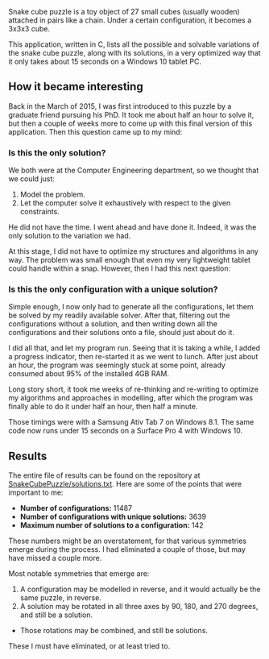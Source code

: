 Snake cube puzzle is a toy object of 27 small cubes (usually wooden) attached in pairs like a chain.
Under a certain configuration, it becomes a 3x3x3 cube.

This application, written in C, lists all the possible and solvable variations of the snake cube puzzle,
along with its solutions, in a very optimized way that it only takes about 15 seconds on a Windows 10 tablet PC.

## How it became interesting

Back in the March of 2015, I was first introduced to this puzzle by a graduate friend pursuing his PhD.
It took me about half an hour to solve it, but then a couple of weeks more to come up with this final version of this application.
Then this question came up to my mind:

### Is this the only solution?

We both were at the Computer Engineering department, so we thought that we could just:

1) Model the problem.
2) Let the computer solve it exhaustively with respect to the given constraints.

He did not have the time. I went ahead and have done it. Indeed, it was the only solution to the variation we had.

At this stage, I did not have to optimize my structures and algorithms in any way. The problem was small enough
that even my very lightweight tablet could handle within a snap. However, then I had this next question:

### Is this the only configuration with a unique solution?

Simple enough, I now only had to generate all the configurations, let them be solved by my readily available solver.
After that, filtering out the configurations without a solution, and then writing down all the configurations and their solutions
onto a file, should just about do it.

I did all that, and let my program run.
Seeing that it is taking a while, I added a progress indicator, then re-started it as we went to lunch.
After just about an hour, the program was seemingly stuck at some point, already consumed about 95% of the installed 4GB RAM.

Long story short, it took me weeks of re-thinking and re-writing to optimize my algorithms and approaches in modelling,
after which the program was finally able to do it under half an hour, then half a minute.

Those timings were with a Samsung Ativ Tab 7 on Windows 8.1.
The same code now runs under 15 seconds on a Surface Pro 4 with Windows 10.

## Results

The entire file of results can be found on the repository at [SnakeCubePuzzle/solutions.txt](https://raw.githubusercontent.com/ThoAppelsin/snake-cube-puzzle-variations/master/SnakeCubePuzzle/solutions.txt).
Here are some of the points that were important to me:

- **Number of configurations:** 11487
- **Number of configurations with unique solutions:** 3639
- **Maximum number of solutions to a configuration:** 142

These numbers might be an overstatement, for that various symmetries emerge during the process.
I had eliminated a couple of those, but may have missed a couple more.

Most notable symmetries that emerge are:

1) A configuration may be modelled in reverse, and it would actually be the same puzzle, in reverse.
2) A solution may be rotated in all three axes by 90, 180, and 270 degrees, and still be a solution.
  - Those rotations may be combined, and still be solutions.

These I must have eliminated, or at least tried to.

